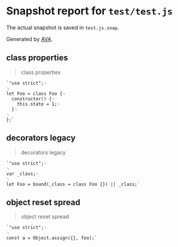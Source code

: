 # Snapshot report for `test/test.js`

The actual snapshot is saved in `test.js.snap`.

Generated by [AVA](https://ava.li).

## class properties

> class properties

    `"use strict";␊
    ␊
    let Foo = class Foo {␊
      constructor() {␊
        this.state = 1;␊
      }␊
    ␊
    };`

## decorators legacy

> decorators legacy

    `"use strict";␊
    ␊
    var _class;␊
    ␊
    let Foo = bound(_class = class Foo {}) || _class;`

## object reset spread

> object reset spread

    `"use strict";␊
    ␊
    const a = Object.assign({}, foo);`
